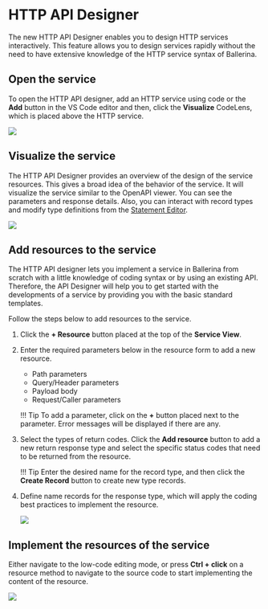 # HTTP API Designer

The new HTTP API Designer enables you to design HTTP services interactively. This feature allows you to design services rapidly without the need to have extensive knowledge of the HTTP service syntax of Ballerina. 

## Open the service 

To open the HTTP API designer, add an HTTP service using code or the **Add** button in the VS Code editor and then, click the **Visualize** CodeLens, which is placed above the HTTP service.

<img src="https://wso2.com/ballerina/vscode/docs/img/release-notes/v-4.0.0/service-design.gif" class="cInlineImage-half"/>

## Visualize the service

The HTTP API Designer provides an overview of the design of the service resources. This gives a broad idea of the behavior of the service. It will visualize the service similar to the OpenAPI viewer. You can see the parameters and response details. Also, you can interact with record types and modify type definitions from the [Statement Editor](https://wso2.com/ballerina/vscode/docs/references/statement-editor/statement-editor-overview/#statement-editor-overview).

<img src="https://wso2.com/ballerina/vscode/docs/img/visual-programming/http-api-designer/visualize.gif" class="cInlineImage-half"/>

## Add resources to the service

The HTTP API designer lets you implement a service in Ballerina from scratch with a little knowledge of coding syntax or by using an existing API. Therefore, the API Designer will help you to get started with the developments of a service by providing you with the basic standard templates.

Follow the steps below to add resources to the service.

1. Click the **+ Resource** button placed at the top of the **Service View**.

2. Enter the required parameters below in the resource form to add a new resource.

    - Path parameters
    - Query/Header parameters
    - Payload body
    - Request/Caller parameters

    !!! Tip 
        To add a parameter, click on the **+** button placed next to the parameter. Error messages will be displayed if there are any.

3. Select the types of return codes. Click the **Add resource** button to add a new return response type and select the specific status codes that need to be returned from the resource.

    !!! Tip 
        Enter the desired name for the record type, and then click the **Create Record** button to create new type records.

4. Define name records for the response type, which will apply the coding best practices to implement the resource.

    <img src="https://wso2.com/ballerina/vscode/docs/img/visual-programming/http-api-designer/edit-api.gif" class="cInlineImage-half"/>

## Implement the resources of the service

Either navigate to the low-code editing mode, or press **Ctrl + click** on a resource method to navigate to the source code to start implementing the content of the resource.

<img src="https://wso2.com/ballerina/vscode/docs/img/visual-programming/http-api-designer/navigation.gif" class="cInlineImage-half"/>
